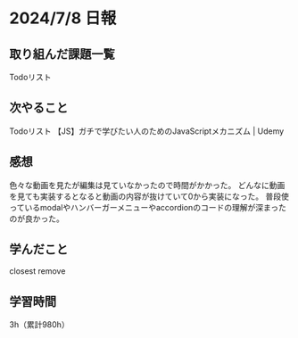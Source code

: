 # 2024/7/8 日報
## 取り組んだ課題一覧
Todoリスト

## 次やること
Todoリスト
【JS】ガチで学びたい人のためのJavaScriptメカニズム | Udemy

## 感想
色々な動画を見たが編集は見ていなかったので時間がかかった。
どんなに動画を見ても実装するとなると動画の内容が抜けていて0から実装になった。
普段使っているmodalやハンバーガーメニューやaccordionのコードの理解が深まったのが良かった。


## 学んだこと
closest
remove

## 学習時間
3h（累計980h）
